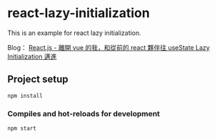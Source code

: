 # react-lazy-initialization

This is an example for react lazy initialization.

Blog： [React.js - 離開 vue 的我，和從前的 react 夥伴往 useState Lazy Initialization 邁進](https://dotblogs.com.tw/explooosion/2025/02/04/002028)

## Project setup

```
npm install
```

### Compiles and hot-reloads for development

```
npm start
```
